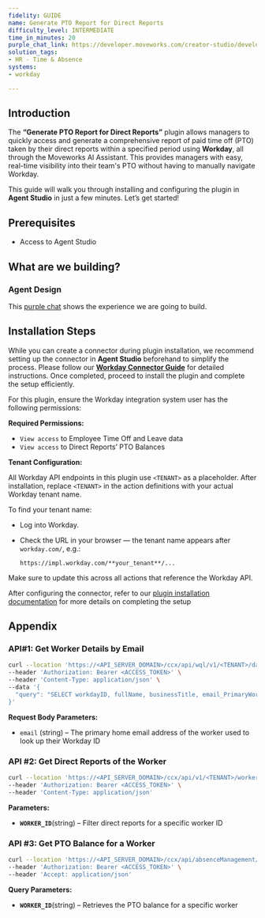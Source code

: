 ```yaml
---
fidelity: GUIDE
name: Generate PTO Report for Direct Reports
difficulty_level: INTERMEDIATE
time_in_minutes: 20
purple_chat_link: https://developer.moveworks.com/creator-studio/developer-tools/purple-chat-builder/?workspace=%7B%22title%22%3A%22My+Workspace%22%2C%22botSettings%22%3A%7B%7D%2C%22mocks%22%3A%5B%7B%22id%22%3A2452%2C%22title%22%3A%22Mock+1%22%2C%22transcript%22%3A%7B%22settings%22%3A%7B%22colorStyle%22%3A%22LIGHT%22%2C%22startTime%22%3A%2211%3A43+AM%22%2C%22defaultPerson%22%3A%22GWEN%22%2C%22editable%22%3Atrue%7D%2C%22messages%22%3A%5B%7B%22from%22%3A%22USER%22%2C%22text%22%3A%22I+want+to+make+sure+Amy+%26+Jim+on+my+team+are+taking+their+PTO+and+avoiding+burnout+-+what+are+their+balances%3F%22%7D%2C%7B%22from%22%3A%22ANNOTATION%22%2C%22text%22%3A%22%3Cp%3E%E2%9C%85+Resolving+%E2%80%9CAmy%E2%80%9D%3Cbr%3E%E2%9C%85+Found+%E2%80%9CAmy+Phillips%E2%80%9D+%28reports+to+Mary%29%3Cbr%3E%E2%9C%85+Resolving+%E2%80%9CJim%E2%80%9D%3Cbr%3E%E2%9C%85+Found+%E2%80%9CJim+Telustria%E2%80%9D+%28reports+to+Mary%29%3Cbr%3E%E2%9C%85+Retrieving+PTO+Balances+for+Amy+Phillps+%26+Jim+Telustria+%3C%2Fp%3E%22%7D%2C%7B%22from%22%3A%22BOT%22%2C%22text%22%3A%22Amy+has+12+hours+of+PTO+and+Jim+as+22+hours.%22%7D%5D%7D%7D%5D%7D
solution_tags:
- HR - Time & Absence
systems:
- workday

---
```

## Introduction

The **“Generate PTO Report for Direct Reports”** plugin allows managers to quickly access and generate a comprehensive report of paid time off (PTO) taken by their direct reports within a specified period using **Workday**, all through the Moveworks AI Assistant. This provides managers with easy, real-time visibility into their team's PTO without having to manually navigate Workday.

This guide will walk you through installing and configuring the plugin in **Agent Studio** in just a few minutes. Let’s get started!

## **Prerequisites**

- Access to Agent Studio

## **What are we building?**

### Agent Design

This [purple chat](https://developer.moveworks.com/creator-studio/developer-tools/purple-chat?conversation=%7B%22startTimestamp%22%3A%2211%3A43+AM%22%2C%22messages%22%3A%5B%7B%22role%22%3A%22user%22%2C%22parts%22%3A%5B%7B%22richText%22%3A%22I+want+to+make+sure+Amy+%26+Jim+on+my+team+are+taking+their+PTO+and+avoiding+burnout+-+what+are+their+balances%3F%22%7D%5D%7D%2C%7B%22role%22%3A%22assistant%22%2C%22parts%22%3A%5B%7B%22reasoningSteps%22%3A%5B%7B%22status%22%3A%22success%22%2C%22richText%22%3A%22%3Cp%3E%E2%9C%85+Resolving+%E2%80%9CAmy%E2%80%9D%3Cbr%3E%E2%9C%85+Found+%E2%80%9CAmy+Phillips%E2%80%9D+%28reports+to+Mary%29%3Cbr%3E%E2%9C%85+Resolving+%E2%80%9CJim%E2%80%9D%3Cbr%3E%E2%9C%85+Found+%E2%80%9CJim+Telustria%E2%80%9D+%28reports+to+Mary%29%3Cbr%3E%E2%9C%85+Retrieving+PTO+Balances+for+Amy+Phillps+%26+Jim+Telustria+%3C%2Fp%3E%22%7D%5D%7D%2C%7B%22richText%22%3A%22Amy+has+12+hours+of+PTO+and+Jim+as+22+hours.%22%7D%5D%7D%5D%7D) shows the experience we are going to build.

## Installation Steps

While you can create a connector during plugin installation, we recommend setting up the connector in **Agent Studio** beforehand to simplify the process. Please follow our [**Workday Connector Guide**](https://developer.moveworks.com/marketplace/package/?id=workday&hist=home%2Cbrws#how-to-implement) for detailed instructions. Once completed, proceed to install the plugin and complete the setup efficiently.

For this plugin, ensure the Workday integration system user has the following permissions:

**Required Permissions:**

- `View access` to Employee Time Off and Leave data
- `View access` to Direct Reports’ PTO Balances

**Tenant Configuration:**

All Workday API endpoints in this plugin use `<TENANT>` as a placeholder. After installation, replace `<TENANT>` in the action definitions with your actual Workday tenant name.

To find your tenant name:

- Log into Workday.
- Check the URL in your browser — the tenant name appears after `workday.com/`, e.g.:
    
    `https://impl.workday.com/**your_tenant**/...`
    

Make sure to update this across all actions that reference the Workday API.

After configuring the connector, refer to our [plugin installation documentation](https://help.moveworks.com/docs/ai-agent-marketplace-installation) for more details on completing the setup

## **Appendix**

### **API#1: Get Worker Details by Email**

```bash
curl --location 'https://<API_SERVER_DOMAIN>/ccx/api/wql/v1/<TENANT>/data' \
--header 'Authorization: Bearer <ACCESS_TOKEN>' \
--header 'Content-Type: application/json' \
--data '{
  "query": "SELECT workdayID, fullName, businessTitle, email_PrimaryWorkOrPrimaryHome as email, employeeID FROM allWorkers WHERE email_PrimaryWorkOrPrimaryHome = %27{{email}}%27"
}'
```

**Request Body Parameters:**

- `email` (string) – The primary home email address of the worker used to look up their Workday ID

### **API #2: Get Direct Reports of the Worker**

```bash
curl --location 'https://<API_SERVER_DOMAIN>/ccx/api/v1/<TENANT>/workers/{{WORKER_ID}}/directReports' \
--header 'Authorization: Bearer <ACCESS_TOKEN>' \
--header 'Content-Type: application/json'
```

**Parameters:**

- **`WORKER_ID`**(string) – Filter direct reports for a specific worker ID

### **API #3: Get PTO Balance for a Worker**

```bash
curl --location 'https://<API_SERVER_DOMAIN>/ccx/api/absenceManagement/v1/<TENANT>/balances?worker=<WORKER_ID>' \
--header 'Authorization: Bearer <ACCESS_TOKEN>' \
--header 'Accept: application/json'
```

**Query Parameters:**

- **`WORKER_ID`**(string) – Retrieves the PTO balance for a specific worker
